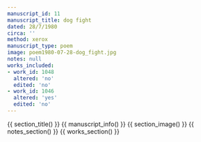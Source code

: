 ```yaml
---
manuscript_id: 11
manuscript_title: dog fight
dated: 28/7/1980
circa: ''
method: xerox
manuscript_type: poem
image: poem1980-07-28-dog_fight.jpg
notes: null
works_included:
- work_id: 1048
  altered: 'no'
  edited: 'no'
- work_id: 1046
  altered: 'yes'
  edited: 'no'
---
```


{{ section_title() }}
{{ manuscript_info() }}
{{ section_image() }}
{{ notes_section() }}
{{ works_section() }}
